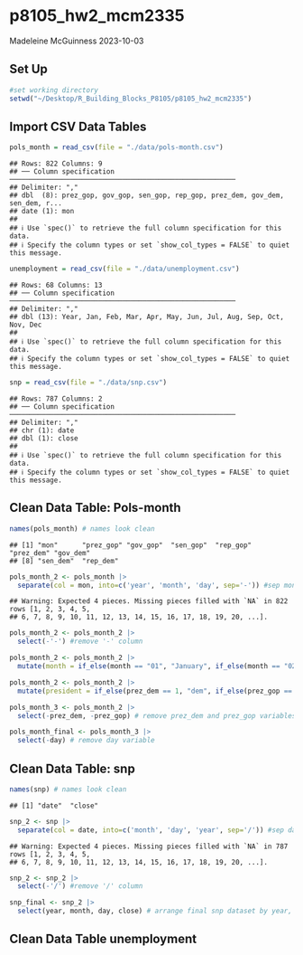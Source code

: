 p8105_hw2_mcm2335
================
Madeleine McGuinness
2023-10-03

## Set Up

``` r
#set working directory
setwd("~/Desktop/R_Building_Blocks_P8105/p8105_hw2_mcm2335")
```

## Import CSV Data Tables

``` r
pols_month = read_csv(file = "./data/pols-month.csv")
```

    ## Rows: 822 Columns: 9
    ## ── Column specification ────────────────────────────────────────────────────────
    ## Delimiter: ","
    ## dbl  (8): prez_gop, gov_gop, sen_gop, rep_gop, prez_dem, gov_dem, sen_dem, r...
    ## date (1): mon
    ## 
    ## ℹ Use `spec()` to retrieve the full column specification for this data.
    ## ℹ Specify the column types or set `show_col_types = FALSE` to quiet this message.

``` r
unemployment = read_csv(file = "./data/unemployment.csv")
```

    ## Rows: 68 Columns: 13
    ## ── Column specification ────────────────────────────────────────────────────────
    ## Delimiter: ","
    ## dbl (13): Year, Jan, Feb, Mar, Apr, May, Jun, Jul, Aug, Sep, Oct, Nov, Dec
    ## 
    ## ℹ Use `spec()` to retrieve the full column specification for this data.
    ## ℹ Specify the column types or set `show_col_types = FALSE` to quiet this message.

``` r
snp = read_csv(file = "./data/snp.csv")
```

    ## Rows: 787 Columns: 2
    ## ── Column specification ────────────────────────────────────────────────────────
    ## Delimiter: ","
    ## chr (1): date
    ## dbl (1): close
    ## 
    ## ℹ Use `spec()` to retrieve the full column specification for this data.
    ## ℹ Specify the column types or set `show_col_types = FALSE` to quiet this message.

## Clean Data Table: Pols-month

``` r
names(pols_month) # names look clean
```

    ## [1] "mon"      "prez_gop" "gov_gop"  "sen_gop"  "rep_gop"  "prez_dem" "gov_dem" 
    ## [8] "sen_dem"  "rep_dem"

``` r
pols_month_2 <- pols_month |>
  separate(col = mon, into=c('year', 'month', 'day', sep='-')) #sep mon column
```

    ## Warning: Expected 4 pieces. Missing pieces filled with `NA` in 822 rows [1, 2, 3, 4, 5,
    ## 6, 7, 8, 9, 10, 11, 12, 13, 14, 15, 16, 17, 18, 19, 20, ...].

``` r
pols_month_2 <- pols_month_2 |>
  select(-'-') #remove '-' column

pols_month_2 <- pols_month_2 |>
  mutate(month = if_else(month == "01", "January", if_else(month == "02", "February", if_else(month == "03", "March", if_else(month == "04", "April", if_else(month == "05", "May", if_else(month == "06", "June", if_else(month == "07", "July", if_else(month == "08", "August", if_else(month == "09", "September", if_else(month == "10", "October", if_else(month == "11", "November", "December")))))))))))) #mutate month numbers to month names

pols_month_2 <- pols_month_2 |>
  mutate(president = if_else(prez_dem == 1, "dem", if_else(prez_gop == 1, "gop", NA_character_))) # new president value using prez_dem and prez_gop

pols_month_3 <- pols_month_2 |>
  select(-prez_dem, -prez_gop) # remove prez_dem and prez_gop variables

pols_month_final <- pols_month_3 |>
  select(-day) # remove day variable
```

## Clean Data Table: snp

``` r
names(snp) # names look clean
```

    ## [1] "date"  "close"

``` r
snp_2 <- snp |>
  separate(col = date, into=c('month', 'day', 'year', sep='/')) #sep date column
```

    ## Warning: Expected 4 pieces. Missing pieces filled with `NA` in 787 rows [1, 2, 3, 4, 5,
    ## 6, 7, 8, 9, 10, 11, 12, 13, 14, 15, 16, 17, 18, 19, 20, ...].

``` r
snp_2 <- snp_2 |>
  select(-'/') #remove '/' column

snp_final <- snp_2 |>
  select(year, month, day, close) # arrange final snp dataset by year, month
```

## Clean Data Table unemployment
